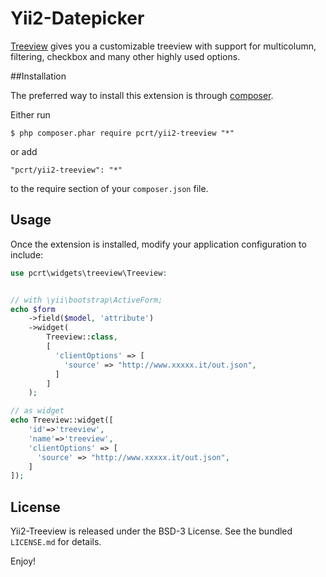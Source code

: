 Yii2-Datepicker
========

[Treeview](http://wwwendt.de/tech/fancytree/demo/#sample-multi-ext.html) gives you a customizable treeview with support for multicolumn, filtering, checkbox and many other highly used options.

##Installation

The preferred way to install this extension is through [composer](http://getcomposer.org/download/).

Either run

```
$ php composer.phar require pcrt/yii2-treeview "*"
```

or add

```
"pcrt/yii2-treeview": "*"
```

to the require section of your `composer.json` file.

## Usage

Once the extension is installed, modify your application configuration to include:

```php
use pcrt\widgets\treeview\Treeview:


// with \yii\bootstrap\ActiveForm;
echo $form
    ->field($model, 'attribute')
    ->widget(
        Treeview::class,
        [
          'clientOptions' => [
            'source' => "http://www.xxxxx.it/out.json",
          ]
        ]
    );

// as widget
echo Treeview::widget([
    'id'=>'treeview',
    'name'=>'treeview',
    'clientOptions' => [
      'source' => "http://www.xxxxx.it/out.json",
    ]
]);
```

## License

Yii2-Treeview is released under the BSD-3 License. See the bundled `LICENSE.md` for details.

Enjoy!
